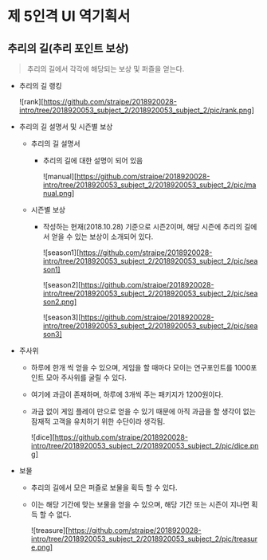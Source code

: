 # 제 5인격 UI 역기획서

## 추리의 길(추리 포인트 보상)

> 추리의 길에서 각각에 해당되는 보상 및 퍼즐을 얻는다.

- 추리의 길 랭킹

  ![rank][https://github.com/straipe/2018920028-intro/tree/2018920053_subject_2/2018920053_subject_2/pic/rank.png]

- 추리의 길 설명서 및 시즌별 보상
  - 추리의 길 설명서

    - 추리의 길에 대한 설명이 되어 있음

      ![manual][https://github.com/straipe/2018920028-intro/tree/2018920053_subject_2/2018920053_subject_2/pic/manual.png]
  - 시즌별 보상

    - 작성하는 현재(2018.10.28) 기준으로 시즌2이며, 해당 시즌에 추리의 길에서 얻을 수 있는 보상이 소개되어 있다.

      ![season1][https://github.com/straipe/2018920028-intro/tree/2018920053_subject_2/2018920053_subject_2/pic/season1]

      ![season2][https://github.com/straipe/2018920028-intro/tree/2018920053_subject_2/2018920053_subject_2/pic/season2.png]

      ![season3][https://github.com/straipe/2018920028-intro/tree/2018920053_subject_2/2018920053_subject_2/pic/season3]

- 주사위

  - 하루에 한개 씩 얻을 수 있으며, 게임을 할 때마다 모이는 연구포인트를 1000포인트 모아 주사위를 굴릴 수  있다.

  - 여기에 과금이 존재하며, 하루에 3개씩 주는 패키지가 1200원이다.

  - 과금 없이 게임 플레이 만으로 얻을 수 있기 때문에 아직 과금을 할 생각이 없는 잠재적 고객을 유치하기 위한 수단이라 생각됨.

    ![dice][https://github.com/straipe/2018920028-intro/tree/2018920053_subject_2/2018920053_subject_2/pic/dice.png]

- 보물
  - 추리의 길에서 모은 퍼즐로 보물을 획득 할 수 있다.

  - 이는 해당 기간에 맞는 보물을 얻을 수 있으며, 해당 기간 또는 시즌이 지나면 획득 할 수 없다.

    ![treasure][https://github.com/straipe/2018920028-intro/tree/2018920053_subject_2/2018920053_subject_2/pic/treasure.png]
